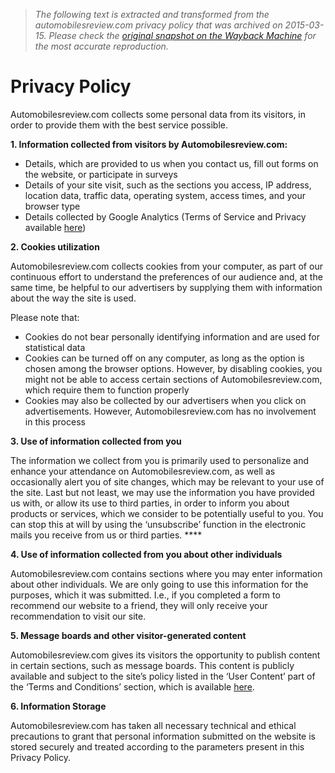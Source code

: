> *The following text is extracted and transformed from the automobilesreview.com privacy policy that was archived on 2015-03-15. Please check the [original snapshot on the Wayback Machine](https://web.archive.org/web/20150315081739id_/http%3A//www.automobilesreview.com/privacy-policy) for the most accurate reproduction.*

# Privacy Policy

Automobilesreview.com collects some personal data from its visitors, in order to provide them with the best service possible.

**1\. Information collected from visitors by Automobilesreview.com:**

  * Details, which are provided to us when you contact us, fill out forms on the website, or participate in surveys
  * Details of your site visit, such as the sections you access, IP address, location data, traffic data, operating system, access times, and your browser type
  * Details collected by Google Analytics (Terms of Service and Privacy available [here](http://www.google.com/intl/en_uk/analytics/tos.html))



**2\. Cookies utilization**

Automobilesreview.com collects cookies from your computer, as part of our continuous effort to understand the preferences of our audience and, at the same time, be helpful to our advertisers by supplying them with information about the way the site is used.

Please note that:

  * Cookies do not bear personally identifying information and are used for statistical data
  * Cookies can be turned off on any computer, as long as the option is chosen among the browser options. However, by disabling cookies, you might not be able to access certain sections of Automobilesreview.com, which require them to function properly
  * Cookies may also be collected by our advertisers when you click on advertisements. However, Automobilesreview.com has no involvement in this process



**3\. Use of information collected from you**

The information we collect from you is primarily used to personalize and enhance your attendance on Automobilesreview.com, as well as occasionally alert you of site changes, which may be relevant to your use of the site. Last but not least, we may use the information you have provided us with, or allow its use to third parties, in order to inform you about products or services, which we consider to be potentially useful to you. You can stop this at will by using the ‘unsubscribe’ function in the electronic mails you receive from us or third parties. ****

**4\. Use of information collected from you about other individuals**

Automobilesreview.com contains sections where you may enter information about other individuals. We are only going to use this information for the purposes, which it was submitted. I.e., if you completed a form to recommend our website to a friend, they will only receive your recommendation to visit our site.

**5\. Message boards and other visitor-generated content**

Automobilesreview.com gives its visitors the opportunity to publish content in certain sections, such as message boards. This content is publicly available and subject to the site’s policy listed in the ‘User Content’ part of the ‘Terms and Conditions’ section, which is available [here](http://www.automobilesreview.com/terms-conditions/).

**6\. Information Storage**

Automobilesreview.com has taken all necessary technical and ethical precautions to grant that personal information submitted on the website is stored securely and treated according to the parameters present in this Privacy Policy.
